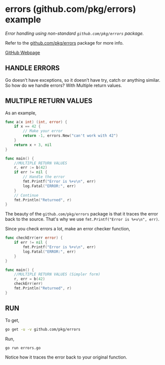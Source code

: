 # errors (github.com/pkg/errors) example

_Error handling using non-standard `github.com/pkg/errors` package._

Refer to the
[github.com/pkg/errors](https://github.com/pkg/errors)
package for more info.

[GitHub Webpage](https://jeffdecola.github.io/my-go-examples/)

## HANDLE ERRORS

Go doesn’t have exceptions, so it doesn’t have try, catch or anything similar.
So how do we handle errors? With Multiple return values.

## MULTIPLE RETURN VALUES

As an example,

```go
func a(x int) (int, error) {
    if x == 42 {
        // Make your error
        return -1, errors.New("can't work with 42")
    }
    return x + 3, nil
}

func main() {
    //MULTIPLE RETURN VALUES
    r, err := b(42)
    if err != nil {
        // Handle the error
        fmt.Printf("Error is %+v\n", err)
        log.Fatal("ERROR:", err)
    }
    // Continue
    fmt.Println("Returned", r)
}
```

The beauty of the `github.com/pkg/errors` package is that it
traces the error back to the source. That's why we use
`fmt.Printf("Error is %+v\n", err)`.

Since you check errors a lot, make an error checker function,

```go
func checkErr(err error) {
    if err != nil {
        fmt.Printf("Error is %+v\n", err)
        log.Fatal("ERROR:", err)
    }
}

func main() {
    //MULTIPLE RETURN VALUES (Simpler form)
    r, err = b(42)
    checkErr(err)
    fmt.Println("Returned", r)
}
```

## RUN

To get,

```bash
go get -u -v github.com/pkg/errors
```

Run,

```bash
go run errors.go
```

Notice how it traces the error back to your original function.
